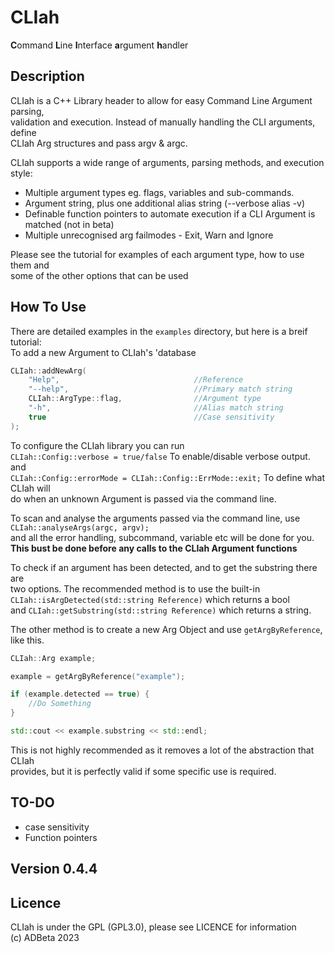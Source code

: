 # CLIah
**C**ommand **L**ine **I**nterface **a**rgument **h**andler  

## Description
CLIah is a C++ Library header to allow for easy Command Line Argument parsing,  
validation and execution. Instead of manually handling the CLI arguments, define  
CLIah Arg structures and pass argv & argc.  

CLIah supports a wide range of arguments, parsing methods, and execution style:  
* Multiple argument types eg. flags, variables and sub-commands.  
* Argument string, plus one additional alias string (--verbose alias -v)  
* Definable function pointers to automate execution if a CLI Argument is matched (not in beta)  
* Multiple unrecognised arg failmodes - Exit, Warn and Ignore  

Please see the tutorial for examples of each argument type, how to use them and  
some of the other options that can be used

## How To Use
There are detailed examples in the `examples` directory, but here is a breif tutorial:  
To add a new Argument to CLIah's 'database  
```C++
CLIah::addNewArg(
	"Help",                              //Reference
	"--help",                            //Primary match string
	CLIah::ArgType::flag,                //Argument type
	"-h",                                //Alias match string
	true                                 //Case sensitivity
); 
```

To configure the CLIah library you can run  
`CLIah::Config::verbose = true/false` To enable/disable verbose output.  
and  
`CLIah::Config::errorMode = CLIah::Config::ErrMode::exit;` To define what CLIah will  
do when an unknown Argument is passed via the command line.  

To scan and analyse the arguments passed via the command line, use  
`CLIah::analyseArgs(argc, argv);`  
and all the error handling, subcommand, variable etc will be done for you.  
**This bust be done before any calls to the CLIah Argument functions**

To check if an argument has been detected, and to get the substring there are  
two options. The recommended method is to use the built-in 
`CLIah::isArgDetected(std::string Reference)` which returns a bool  
and `CLIah::getSubstring(std::string Reference)` which returns a string.  

The other method is to create a new Arg Object and use `getArgByReference`, like this.  
```C++
CLIah::Arg example;

example = getArgByReference("example");

if (example.detected == true) {
	//Do Something
}

std::cout << example.substring << std::endl;
```

This is not highly recommended as it removes a lot of the abstraction that CLIah  
provides, but it is perfectly valid if some specific use is required.  

## TO-DO 
* case sensitivity 
* Function pointers

## Version 0.4.4

## Licence
CLIah is under the GPL (GPL3.0), please see LICENCE for information  
(c) ADBeta 2023
